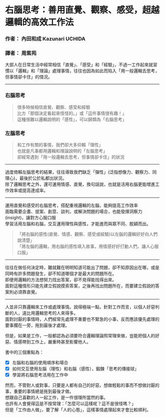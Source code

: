 # 右腦思考：善用直覺、觀察、感受，超越邏輯的高效工作法
### 作者： 內田和成 Kazunari UCHIDA
### 譯者： 周紫苑

大部人在日常生活中經常相信「直覺」、「感受」和「經驗」，不過一工作起來就習慣以「邏輯」和「理論」處理事情，往往也因為如此而陷入「用一般邏輯去思考，但事情卻卡住」的情況。

-----------------------------------------------

### 右腦思考
>   很多時候相信直覺、觀察、感受和經驗  
>   比方「那個決定看起來怪怪的。」或「這件事情很有趣！」  
>   這種很難以邏輯說明的「感性」，可以歸類為「右腦思考」  

### 左腦思考
>   和工作有關的事情，我們卻大多仰賴「理性」  
>   也就是凡事都用邏輯和理論說明的「左腦思考」  
>   卻經常遇到「用一般邏輯去思考，但事情卻卡住」的狀況  

-----------------------------------------------

過度倚賴左腦思考的結果，往往導致我們缺乏「彈性」(泛指想像力、觀察力、同理心)，最後於公於私都出狀況。  
除了邏輯思考之外，還可運用情感、直覺，換句話說，也就是活用右腦更能增進工作效率或提高達成率。  

-----------------------------------------------

運用直覺和感受的右腦思考，搭配重視邏輯的左腦，能夠提高工作效率  
面臨需要企畫、提案、創意、談判，或解決問題的場合，也能發揮洞察力(insight)，讓對方心服口服  
學習活用左腦和右腦，交互運用理性與感性，才能進而與眾不同、脫穎而出。  
> 「將右腦的感性(直覺、情感、觀察、感受或經驗)以左腦的邏輯好好向人們說清楚」  
> 「將左腦的邏輯，用右腦的感性填入故事，用情感好好打動人們，讓人心服口服」

-----------------------------------------------

往往在做任何決定時，難就難在明明知道可能出了問題，卻不知原因出在哪，或是同時有許多問題發生，卻不知道哪個才是最大的問題所在。  
即便用邏輯的方法想努力找出答案，卻不見得能找得出來。  
面對這種情形只能先建立假說摸索答案，之後再找出問題所在，而要建立假說的答案則必須靠直覺。

-----------------------------------------------

人並非只靠邏輯來工作或處理事情。說得極端一點，針對工作而言，以個人好惡判斷的人，遠比用邏輯思考的人來得多。  
面對討厭的事情時，人們經常先處理不重要也不緊急的小事，反而應該優先處理的要事擱在一旁，拖到最後才處理。  

但是，如果是工作，一般都認為必須要符合邏輯理論照常理來做，豈能把個人的好惡、情感帶到工作上，嚴重時甚至影響他人。  

書中的三個重點為：
- [x] 左腦和右腦的使用順序和場合
- [x] 如何交互使用左腦（理性）和右腦（感性），鍛鍊「思考的傳接球」
- [x] 學習將右腦思考活用在工作中

然而，不管對人或對事，只要是人都有自己的好惡，想做輕鬆的事而不想做討厭的事，重要的事情總是拖到最後才做。  
想跟自己喜歡的人一起工作，是一件很理所當然的事。  
也許有人會覺得這是不按常理：「怎麼可以這樣呢？這不是很怪嗎？」  
但是「工作由人做」，要了解「人的心態」，這樣事情處理起來才會比較順利。  

